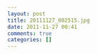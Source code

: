 ```yaml
---
layout: post
title: 20111127_002515.jpg
date: 2011-11-27 00:41
comments: true
categories: []
---
```


